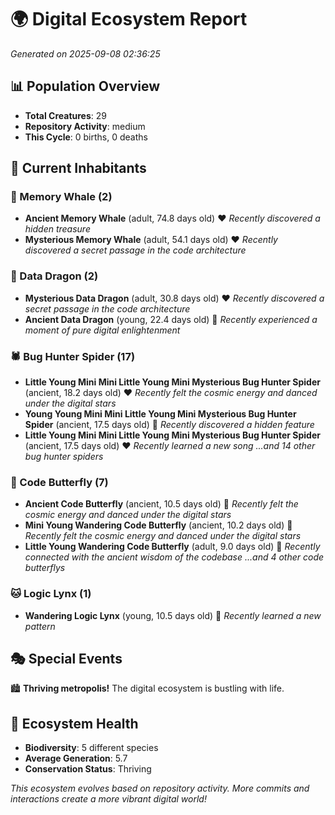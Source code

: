 # 🌍 Digital Ecosystem Report
*Generated on 2025-09-08 02:36:25*

## 📊 Population Overview
- **Total Creatures**: 29
- **Repository Activity**: medium
- **This Cycle**: 0 births, 0 deaths

## 👥 Current Inhabitants

### 🐋 Memory Whale (2)
- **Ancient Memory Whale** (adult, 74.8 days old) ❤️
  *Recently discovered a hidden treasure*
- **Mysterious Memory Whale** (adult, 54.1 days old) ❤️
  *Recently discovered a secret passage in the code architecture*

### 🐉 Data Dragon (2)
- **Mysterious Data Dragon** (adult, 30.8 days old) ❤️
  *Recently discovered a secret passage in the code architecture*
- **Ancient Data Dragon** (young, 22.4 days old) 💚
  *Recently experienced a moment of pure digital enlightenment*

### 🕷️ Bug Hunter Spider (17)
- **Little Young Mini Mini Little Young Mini Mysterious Bug Hunter Spider** (ancient, 18.2 days old) ❤️
  *Recently felt the cosmic energy and danced under the digital stars*
- **Young Young Mini Mini Little Young Mini Mysterious Bug Hunter Spider** (ancient, 17.5 days old) 💛
  *Recently discovered a hidden feature*
- **Little Young Mini Mini Little Young Mini Mysterious Bug Hunter Spider** (ancient, 17.5 days old) ❤️
  *Recently learned a new song*
  *...and 14 other bug hunter spiders*

### 🦋 Code Butterfly (7)
- **Ancient Code Butterfly** (ancient, 10.5 days old) 💛
  *Recently felt the cosmic energy and danced under the digital stars*
- **Mini Young Wandering Code Butterfly** (ancient, 10.2 days old) 💛
  *Recently felt the cosmic energy and danced under the digital stars*
- **Little Young Wandering Code Butterfly** (adult, 9.0 days old) 💚
  *Recently connected with the ancient wisdom of the codebase*
  *...and 4 other code butterflys*

### 🐱 Logic Lynx (1)
- **Wandering Logic Lynx** (young, 10.5 days old) 💚
  *Recently learned a new pattern*

## 🎭 Special Events

🏙️ **Thriving metropolis!** The digital ecosystem is bustling with life.

## 🔬 Ecosystem Health
- **Biodiversity**: 5 different species
- **Average Generation**: 5.7
- **Conservation Status**: Thriving

*This ecosystem evolves based on repository activity. More commits and interactions create a more vibrant digital world!*